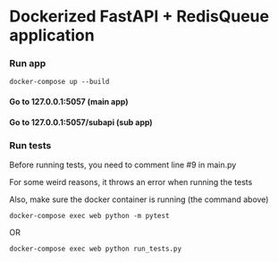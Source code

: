 # Dockerized FastAPI + RedisQueue application

### Run app

`docker-compose up --build`

#### Go to 127.0.0.1:5057 (main app)

#### Go to 127.0.0.1:5057/subapi (sub app)

### Run tests

Before running tests, you need to comment line #9 in main.py

For some weird reasons, it throws an error when running the tests

Also, make sure the docker container is running (the command above)

`docker-compose exec web python -m pytest`

OR

`docker-compose exec web python run_tests.py`
